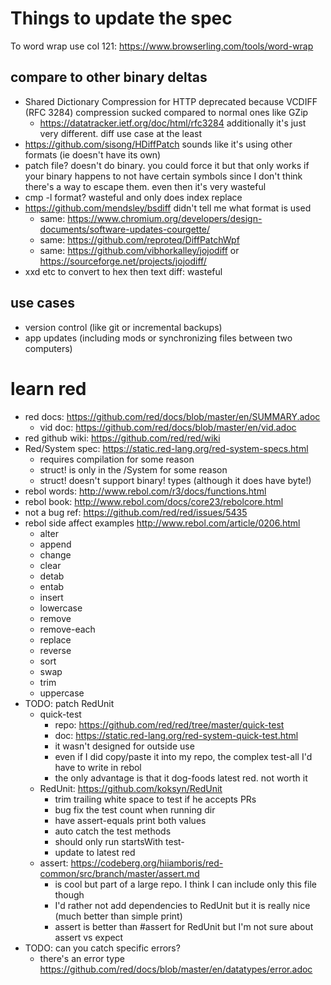 # Things to update the spec

To word wrap use col 121: https://www.browserling.com/tools/word-wrap

## compare to other binary deltas
* Shared Dictionary Compression for HTTP deprecated because VCDIFF (RFC 3284) compression sucked compared to normal ones like GZip
   * https://datatracker.ietf.org/doc/html/rfc3284 additionally it's just very different. diff use case at the least
* https://github.com/sisong/HDiffPatch sounds like it's using other formats (ie doesn't have its own)
* patch file? doesn't do binary. you could force it but that only works if your binary happens to not have certain symbols since
   I don't think there's a way to escape them. even then it's very wasteful
* cmp -l format? wasteful and only does index replace
* https://github.com/mendsley/bsdiff didn't tell me what format is used
   * same: https://www.chromium.org/developers/design-documents/software-updates-courgette/
   * same: https://github.com/reproteq/DiffPatchWpf
   * same: https://github.com/vibhorkalley/jojodiff or https://sourceforge.net/projects/jojodiff/
* xxd etc to convert to hex then text diff: wasteful

## use cases
* version control (like git or incremental backups)
* app updates (including mods or synchronizing files between two computers)


# learn red
* red docs: https://github.com/red/docs/blob/master/en/SUMMARY.adoc
   * vid doc: https://github.com/red/docs/blob/master/en/vid.adoc
* red github wiki: https://github.com/red/red/wiki
* Red/System spec: https://static.red-lang.org/red-system-specs.html
   * requires compilation for some reason
   * struct! is only in the /System for some reason
   * struct! doesn't support binary! types (although it does have byte!)
* rebol words: http://www.rebol.com/r3/docs/functions.html
* rebol book: http://www.rebol.com/docs/core23/rebolcore.html
* not a bug ref: https://github.com/red/red/issues/5435
* rebol side affect examples http://www.rebol.com/article/0206.html
   * alter
   * append
   * change
   * clear
   * detab
   * entab
   * insert
   * lowercase
   * remove
   * remove-each
   * replace
   * reverse
   * sort
   * swap
   * trim
   * uppercase
* TODO: patch RedUnit
   * quick-test
      * repo: https://github.com/red/red/tree/master/quick-test
      * doc: https://static.red-lang.org/red-system-quick-test.html
      * it wasn't designed for outside use
      * even if I did copy/paste it into my repo, the complex test-all I'd have to write in rebol
      * the only advantage is that it dog-foods latest red. not worth it
   * RedUnit: https://github.com/koksyn/RedUnit
      * trim trailing white space to test if he accepts PRs
      * bug fix the test count when running dir
      * have assert-equals print both values
      * auto catch the test methods
      * should only run startsWith test-
      * update to latest red
   * assert: https://codeberg.org/hiiamboris/red-common/src/branch/master/assert.md
      * is cool but part of a large repo. I think I can include only this file though
      * I'd rather not add dependencies to RedUnit but it is really nice (much better than simple print)
      * assert is better than #assert for RedUnit but I'm not sure about assert vs expect
* TODO: can you catch specific errors?
   * there's an error type https://github.com/red/docs/blob/master/en/datatypes/error.adoc
